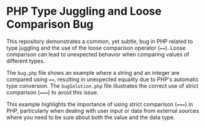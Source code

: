 # PHP Type Juggling and Loose Comparison Bug

This repository demonstrates a common, yet subtle, bug in PHP related to type juggling and the use of the loose comparison operator (`==`).  Loose comparison can lead to unexpected behavior when comparing values of different types.

The `bug.php` file shows an example where a string and an integer are compared using `==`, resulting in unexpected equality due to PHP's automatic type conversion.  The `bugSolution.php` file illustrates the correct use of strict comparison (`===`) to avoid this issue.

This example highlights the importance of using strict comparison (`===`) in PHP, particularly when dealing with user input or data from external sources where you need to be sure about both the value and the data type.